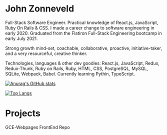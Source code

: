 # John Zonneveld

Full-Stack Software Engineer. Practical knowledge of React.js, JavaScript, Ruby On Rails & CSS. I made a career change to software engineering in early 2020. Graduated from the Flatiron Full-Stack Engineering bootcamp in early July 2021. 

Strong growth mind-set, coachable, collaborative, proactive, initiative-taker, and a very resourceful, creative thinker.

Technologies, languages & other dev goodies: React.js, JavaScript, Redux, Redux-Thunk, Ruby on Rails, Ruby, HTML, CSS, PostgreSQL, MySQL, SQLite,  Webpack, Babel. Currently learning Pythin, TypeScript.

[![Anurag's GitHub stats](https://github-readme-stats.vercel.app/api?username=johnzonneveld)](https://github.com/anuraghazra/github-readme-stats)

[![Top Langs](https://github-readme-stats.vercel.app/api/top-langs/?username=johnzonneveld&layout=compact)](https://github.com/anuraghazra/github-readme-stats)

# Projects

GCE-Webpages FrontEnd Repo



<i class="devicon-javascript-plain colored"></i>
<i class="devicon-mysql-plain colored"></i>
<i class="devicon-postgresql-plain-wordmark colored"></i>
<i class="devicon-ruby-plain-wordmark"></i>
<i class="devicon-rails-plain-wordmark"></i>
<i class="devicon-react-original-wordmark"></i>
<i class="devicon-redux-original"></i>
<i class="devicon-raspberrypi-line-wordmark"></i>
<i class="devicon-linux-plain colored"></i>
<i class="devicon-unix-original"></i>
<i class="devicon-visualstudio-plain"></i>
<i class="devicon-webpack-plain-wordmark"></i>
<i class="devicon-ssh-original-wordmark"></i>



